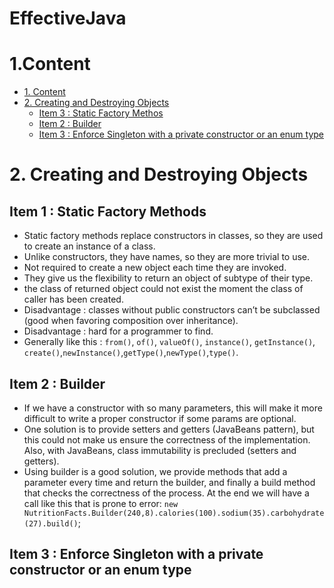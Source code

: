 # EffectiveJava

# 1.Content


- [1. Content](#1-content)
- [2. Creating and Destroying Objects](#2-creating-and-destroying-objects)
	 -	[Item 3 : Static Factory Methos ](#item-1--static-factory-methods)
	 -	[Item 2 : Builder](#item-2--builder) 
	 -	[Item 3 : Enforce Singleton with a private constructor or an enum type](#item-3--enforce-singleton-with-a-private-constructor-or-an-enum-type)


# 2. Creating and Destroying Objects
## Item 1 : Static Factory Methods 
*   Static factory methods replace constructors in classes, so they are used to create an instance of a class.
*   Unlike constructors, they have names, so they are more trivial to use.
*   Not required to create a new object each time they are invoked.
*   They give us the flexibility to return an object of subtype of their type.
*   the class of returned object could not exist the moment the class of caller has been created.
*   Disadvantage : classes without public constructors can’t be subclassed (good when favoring composition over inheritance).
*   Disadvantage : hard for a programmer to find.
*   Generally like this : `from()`, `of()`, `valueOf()`, `instance()`, `getInstance()`, `create()`,`newInstance()`,`getType()`,`newType()`,`type()`.
## Item 2 : Builder
*   If we have a constructor with so many parameters, this will make it more difficult to write a proper constructor if some params are optional.
*   One solution is to provide setters and getters (JavaBeans pattern), but this could not make us ensure the correctness of the implementation. Also, with JavaBeans, class immutability is precluded (setters and getters).
*   Using builder is a good solution, we provide methods that add a parameter every time and return the builder, and finally a build method that checks the correctness of the process. At the end we will have a call like this that is prone to error:
`new NutritionFacts.Builder(240,8).calories(100).sodium(35).carbohydrate(27).build()`;
## Item 3 : Enforce Singleton with a private constructor or an enum type
